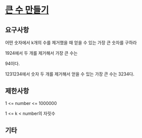 # [큰 수 만들기](https://programmers.co.kr/learn/courses/30/lessons/42883)

## 요구사항

어떤 숫자에서 k개의 수를 제거했을 때 얻을 수 있는 가장 큰 숫자를 구하라

1924에서 두 개를 제거해서 가장 큰 수는

94이다.

1231234에서 숫자 두 개를 제거해서 얻을 수 있는 가장 큰 수는 3234다.

## 제한사항

1 <= number <= 1000000

1 <= k < number의 자릿수

## 기타
